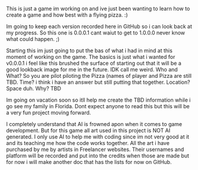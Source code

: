 This is just a game im working on and ive just been wanting to learn how to create a game and how best with a flying pizza. :)

Im going to keep each version recorded here in GitHub so i can look back at my progress. So this one is 0.0.0.1 cant waiut to get to 1.0.0.0 never know what could happen. ;)



Starting this im just going to put the bas of what i had in mind at this moment of working on the game. 
The basics is just what i wanted for v0.0.0.1 i feel like this brushed the surface of starting out that
it will be a good lookback image for me in the future. IDK call me weird. 
Who and What? So you are pilot piloting the Pizza (names of player and Pizza are still TBD. 
Time? i think i have an answer but still putting that together.
Location? Space duh.
Why? TBD



Im going on vacation soon so itll help me create the TBD information while i go see my family in Florida.
Dont expect anyone to read this but this will be a very fun project moving forward.


I completely understand that AI is frowned apon when it comes to game development. But for this game all art used in this project 
is NOT AI generated. I only use AI to help me with coding since im not very good at it and its teaching me how the code works together.
All the art i have purchased by me by artists in Freelancer websites. Their usernames and platform will be recorded and put into 
the credits when those are made but for now i will make another doc that has the lists for now on GitHub. 
